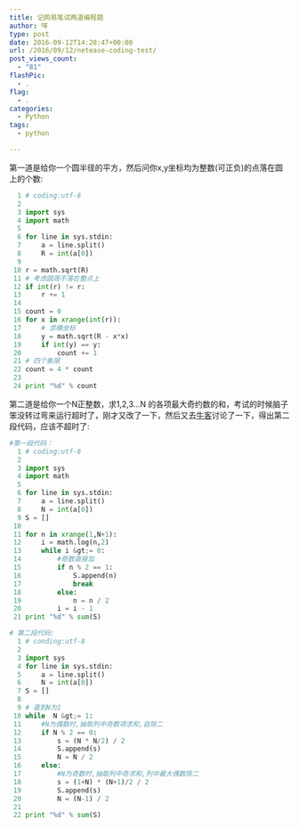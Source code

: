 ```yaml
---
title: 记网易笔试两道编程题
author: 咩
type: post
date: 2016-09-12T14:28:47+00:00
url: /2016/09/12/netease-coding-test/
post_views_count:
  - "81"
flashPic:
  - .
flag:
  - .
categories:
  - Python
tags:
  - python

---
```

第一道是给你一个圆半径的平方，然后问你x,y坐标均为整数(可正负)的点落在圆上的个数:

```python
  1 # coding:utf-8
  2 
  3 import sys
  4 import math
  5 
  6 for line in sys.stdin:
  7     a = line.split()
  8     R = int(a[0])
  9 
 10 r = math.sqrt(R)
 11 # 考虑圆周不落在整点上
 12 if int(r) != r:
 13     r += 1
 14 
 15 count = 0
 16 for x in xrange(int(r)):
 17     # 求横坐标
 18     y = math.sqrt(R - x*x)
 19     if int(y) == y:
 20         count += 1
 21 # 四个象限
 22 count = 4 * count
 23 
 24 print "%d" % count
```

第二道是给你一个N正整数，求1,2,3&#8230;N 的各项最大奇约数的和，考试的时候脑子笨没转过弯来运行超时了，刚才又改了一下，然后又去[牛客][1]讨论了一下，得出第二段代码，应该不超时了:

```python
#第一段代码：
  1 # coding:utf-8
  2 
  3 import sys
  4 import math
  5 
  6 for line in sys.stdin:
  7     a = line.split()
  8     N = int(a[0])
  9 S = []
 10 
 11 for n in xrange(1,N+1):
 12     i = math.log(n,2)
 13     while i &gt;= 0:
 14         #奇数直接加
 15         if n % 2 == 1:
 16             S.append(n)
 17             break
 18         else: 
 19             n = n / 2
 20         i = i - 1
 21 print "%d" % sum(S)
```

```python
# 第二段代码:
  1 # conding:utf-8
  2 
  3 import sys
  4 for line in sys.stdin:
  5     a = line.split()
  6     N = int(a[0])
  7 S = []
  8 
  9 # 直到N为1
 10 while  N &gt;= 1:
 11     #N为偶数时,抽取列中奇数项求和,自除二
 12     if N % 2 == 0:
 13         s = (N * N/2) / 2
 14         S.append(s)
 15         N = N / 2
 16     else:
 17         #N为奇数时,抽取列中奇求和,列中最大偶数除二
 18         s = (1+N) * (N+1)/2 / 2
 19         S.append(s)
 20         N = (N-1) / 2
 21 
 22 print "%d" % sum(S)
```

 [1]: http://www.nowcoder.com/discuss/9620?toCommentId=227350